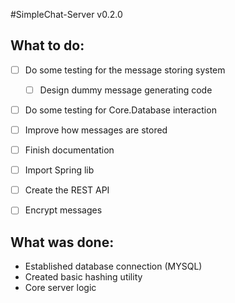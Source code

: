 #SimpleChat-Server v0.2.0


## **What to do:**

- [ ] Do some testing for the message storing system
  - [ ] Design dummy message generating code
- [ ] Do some testing for Core.Database interaction
- [ ] Improve how messages are stored
- [ ] Finish documentation
- [ ] Import Spring lib
- [ ] Create the REST API
- [ ] Encrypt messages




## **What was done:**

* Established database connection (MYSQL)
* Created basic hashing utility
* Core server logic
